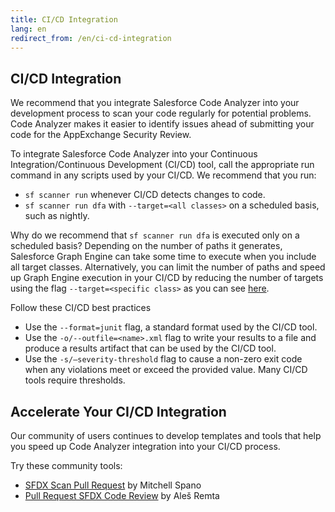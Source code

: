 ```yaml
---
title: CI/CD Integration
lang: en
redirect_from: /en/ci-cd-integration
---
```

## CI/CD Integration
We recommend that you integrate Salesforce Code Analyzer into your development process to scan your code regularly for potential problems. Code Analyzer makes it easier to identify issues ahead of submitting your code for the AppExchange Security Review.

To integrate Salesforce Code Analyzer into your Continuous Integration/Continuous Development (CI/CD) tool, call the appropriate run command in any scripts used by your CI/CD. We recommend that you run:

* `sf scanner run` whenever CI/CD detects changes to code.
* `sf scanner run dfa` with `--target=<all classes>` on a scheduled basis, such as nightly.

Why do we recommend that `sf scanner run dfa` is executed only on a scheduled basis? Depending on the number of paths it generates, Salesforce Graph Engine can take some time to execute when you include all target classes. Alternatively, you can limit the number of paths and speed up Graph Engine execution in your CI/CD by reducing the number of targets using the flag `--target=<specific class>` as you can see [here](https://forcedotcom.github.io/sfdx-scanner/en/v3.x/scanner-commands/dfa/).

Follow these CI/CD best practices

* Use the `--format=junit` flag, a standard format used by the CI/CD tool.
* Use the `-o/--outfile=<name>.xml` flag to write your results to a file and produce a results artifact that can be used by the CI/CD tool.
* Use the `-s/–severity-threshold` flag to cause a non-zero exit code when any violations meet or exceed the provided value. Many CI/CD tools require thresholds.

## Accelerate Your CI/CD Integration

Our community of users continues to develop templates and tools that help you speed up Code Analyzer integration into your CI/CD process.

Try these community tools:

* [SFDX Scan Pull Request](https://github.com/marketplace/actions/sfdx-scan-pull-request) by Mitchell Spano
* [Pull Request SFDX Code Review](https://github.com/marketplace/actions/pull-request-sfdx-code-review) by Aleš Remta
